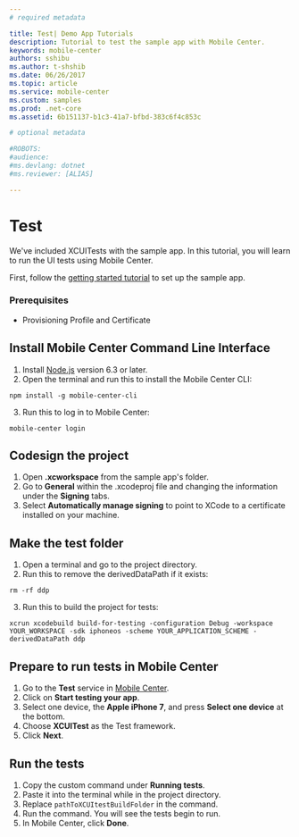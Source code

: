 ```yaml
---
# required metadata

title: Test| Demo App Tutorials
description: Tutorial to test the sample app with Mobile Center.
keywords: mobile-center
authors: sshibu
ms.author: t-shshib
ms.date: 06/26/2017
ms.topic: article
ms.service: mobile-center
ms.custom: samples
ms.prod: .net-core
ms.assetid: 6b151137-b1c3-41a7-bfbd-383c6f4c853c

# optional metadata

#ROBOTS:
#audience:
#ms.devlang: dotnet
#ms.reviewer: [ALIAS]

---
```


# Test

We've included XCUITests with the sample app. In this tutorial, you will learn to run the UI tests using Mobile Center.

First, follow the [getting started tutorial](/getting-started.md) to set up the sample app.

### Prerequisites
- Provisioning Profile and Certificate

## Install Mobile Center Command Line Interface

1. Install [Node.js](https://nodejs.org/en/) version 6.3 or later.
2. Open the terminal and run this to install the Mobile Center CLI:

```shell
npm install -g mobile-center-cli
```
3. Run this to log in to Mobile Center:

```shell
mobile-center login
```

## Codesign the project <!-- UPDATE THIS -->
1. Open **.xcworkspace** from the sample app's folder.
2. Go to **General** within the .xcodeproj file and changing the information under the **Signing** tabs.
3. Select **Automatically manage signing** to point to XCode to a certificate installed on your machine.
<!--
4. Change "Provisioning Profile" to match your own.
5. Go to the **Build Settings** tab and go to **Signing**, then **Code Signing Identity**. Change the selection for all four tabs under Code Signing Identity (Debug, Any iOS SDK, Release, Any iOS SDK) to your unique identity in keychain.
6. Change **Deployment Team** to your own and **Provisioning Profile** to your provisioning profile.
7. Going to **General** within the .xcodeproj file, going to the first subsection, **Identity** and changing the information for **Bundle Identifier**. Use the bundle associated with the app in your Apple Developer account. See additional information [here](https://developer.apple.com/library/content/documentation/IDEs/Conceptual/AppDistributionGuide/MaintainingProfiles/MaintainingProfiles.html).
-->
## Make the test folder
1. Open a terminal and go to the project directory.
2. Run this to remove the derivedDataPath if it exists:
```shell
rm -rf ddp
```
3. Run this to build the project for tests: <!-- NEEDS UPDATE-->
```shell
xcrun xcodebuild build-for-testing -configuration Debug -workspace YOUR_WORKSPACE -sdk iphoneos -scheme YOUR_APPLICATION_SCHEME -derivedDataPath ddp
```

## Prepare to run tests in Mobile Center
1. Go to the **Test** service in [Mobile Center](https://mobile.azure.com/apps).
2. Click on **Start testing your app**.
3. Select one device, the **Apple iPhone 7**, and press **Select one device** at the bottom.
4. Choose **XCUITest** as the Test framework.
5. Click **Next**.


## Run the tests
1. Copy the custom command under **Running tests**.
2. Paste it into the terminal while in the project directory.
3. Replace ```pathToXCUItestBuildFolder``` in the command. <!-- NEEDS UPDATE-->
4. Run the command. You will see the tests begin to run.
5. In Mobile Center, click **Done**.
